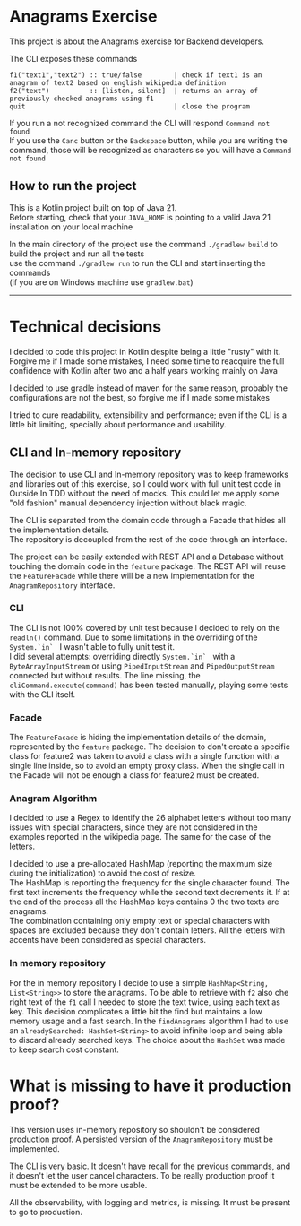 # Anagrams Exercise
This project is about the Anagrams exercise for Backend developers.

The CLI exposes these commands
```
f1("text1","text2") :: true/false        | check if text1 is an anagram of text2 based on english wikipedia definition
f2("text")          :: [listen, silent]  | returns an array of previously checked anagrams using f1
quit                                     | close the program 
```
If you run a not recognized command the CLI will respond `Command not found`    
If you use the `Canc` button or the `Backspace` button, while you are writing the command, those will be recognized as characters so you will have a `Command not found`

## How to run the project
This is a Kotlin project built on top of Java 21.    
Before starting, check that your `JAVA_HOME` is pointing to a valid Java 21 installation on your local machine

In the main directory of the project use the command `./gradlew build` to build the project and run all the tests   
use the command `./gradlew run` to run the CLI and start inserting the commands   
(if you are on Windows machine use `gradlew.bat`)

-- -
# Technical decisions
I decided to code this project in Kotlin despite being a little "rusty" with it. Forgive me if I made some mistakes, 
I need some time to reacquire the full confidence with Kotlin after two and a half years working mainly on Java

I decided to use gradle instead of maven for the same reason, probably the configurations are not the best, so forgive me if I made some mistakes

I tried to cure readability, extensibility and performance; even if the CLI is a little bit limiting, specially about performance and usability.

## CLI and In-memory repository
The decision to use CLI and In-memory repository was to keep frameworks and libraries out of this exercise, 
so I could work with full unit test code in Outside In TDD without the need of mocks.
This could let me apply some "old fashion" manual dependency injection without black magic.

The CLI is separated from the domain code through a Facade that hides all the implementation details.    
The repository is decoupled from the rest of the code through an interface.

The project can be easily extended with REST API and a Database without touching the domain code in the `feature` package.
The REST API will reuse the `FeatureFacade` while there will be a new implementation for the `AnagramRepository` interface.

### CLI
The CLI is not 100% covered by unit test because I decided to rely on the `readln()` command.
Due to some limitations in the overriding of the ```System.`in` ``` I wasn't able to fully unit test it.   
I did several attempts: overriding directly ```System.`in` ``` with a `ByteArrayInputStream` or using `PipedInputStream` and `PipedOutputStream` connected but without results.
The line missing, the `cliCommand.execute(command)` has been tested manually, playing some tests with the CLI itself.

### Facade
The `FeatureFacade` is hiding the implementation details of the domain, represented by the `feature` package. 
The decision to don't create a specific class for feature2 was taken to avoid a class with a single function with a single line inside, so to avoid an empty proxy class.
When the single call in the Facade will not be enough a class for feature2 must be created. 

### Anagram Algorithm
I decided to use a Regex to identify the 26 alphabet letters without too many issues with special characters, 
since they are not considered in the examples reported in the wikipedia page. The same for the case of the letters.

I decided to use a pre-allocated HashMap (reporting the maximum size during the initialization) to avoid the cost of resize.   
The HashMap is reporting the frequency for the single character found. 
The first text increments the frequency while the second text decrements it.
If at the end of the process all the HashMap keys contains 0 the two texts are anagrams.    
The combination containing only empty text or special characters with spaces are excluded because they don't contain letters.
All the letters with accents have been considered as special characters.

### In memory repository
For the in memory repository I decide to use a simple `HashMap<String, List<String>>` to store the anagrams.
To be able to retrieve with `f2` also che right text of the `f1` call I needed to store the text twice, using each text as key.
This decision complicates a little bit the find but maintains a low memory usage and a fast search.
In the `findAnagrams` algorithm I had to use an `alreadySearched: HashSet<String>` to avoid infinite loop and being able to discard already searched keys.
The choice about the `HashSet` was made to keep search cost constant.

# What is missing to have it production proof?
This version uses in-memory repository so shouldn't be considered production proof.
A persisted version of the `AnagramRepository` must be implemented.

The CLI is very basic. It doesn't have recall for the previous commands, and it doesn't let the user cancel characters. To be really production proof it must be extended to be more usable.

All the observability, with logging and metrics, is missing. It must be present to go to production.


